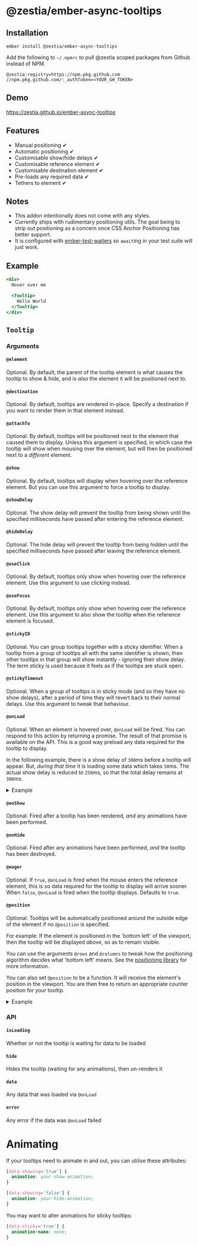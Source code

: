 # @zestia/ember-async-tooltips

<!-- [![Ember Observer][ember-observer-badge]][ember-observer-url] -->
<!-- [![GitHub Actions][github-actions-badge]][github-actions-url] -->

[npm-badge]: https://img.shields.io/npm/v/@zestia/ember-async-tooltips.svg
[npm-badge-url]: https://www.npmjs.com/package/@zestia/ember-async-tooltips
[github-actions-badge]: https://github.com/zestia/ember-async-tooltips/workflows/CI/badge.svg
[github-actions-url]: https://github.com/zestia/ember-async-tooltips/actions
[ember-observer-badge]: https://emberobserver.com/badges/-zestia-ember-async-tooltips.svg
[ember-observer-url]: https://emberobserver.com/addons/@zestia/ember-async-tooltips

## Installation

```
ember install @zestia/ember-async-tooltips
```

Add the following to `~/.npmrc` to pull @zestia scoped packages from Github instead of NPM.

```
@zestia:registry=https://npm.pkg.github.com
//npm.pkg.github.com/:_authToken=<YOUR_GH_TOKEN>
```

## Demo

https://zestia.github.io/ember-async-tooltips

## Features

- Manual positioning ✔︎
- Automatic positioning ✔︎
- Customisable show/hide delays ✔︎
- Customisable reference element ✔︎
- Customisable destination element ✔︎
- Pre-loads any required data ✔︎
- Tethers to element ✔︎

## Notes

- This addon intentionally does not come with any styles.
- Currently ships with rudimentary positioning utils. The goal being to strip out positioning as a concern once CSS Anchor Positioning has better support.
- It is configured with [ember-test-waiters](https://github.com/emberjs/ember-test-waiters) so `await`ing in your test suite will just work.

## Example

```handlebars
<div>
  Hover over me

  <Tooltip>
    Hello World
  </Tooltip>
</div>
```

## `Tooltip`

### Arguments

#### `@element`

Optional. By default, the parent of the tooltip element is what causes the tooltip to show & hide, and is _also_ the element it will be positioned next to.

#### `@destination`

Optional. By default, tooltips are rendered in-place. Specify a destination if you want to render them in that element instead.

#### `@attachTo`

Optional. By default, tooltips will be positioned next to the element that caused them to display. Unless this argument is specified, in which case the tooltip will show when mousing over the element, but will then be positioned next to a _different_ element.

#### `@show`

Optional. By default, tooltips will display when hovering over the reference element. But you can use this argument to force a tooltip to display.

#### `@showDelay`

Optional. The show delay will prevent the tooltip from being shown until the specified milliseconds have passed after entering the reference element.

#### `@hideDelay`

Optional. The hide delay will prevent the tooltip from being hidden until the specified milliseconds have passed after leaving the reference element.

#### `@useClick`

Optional. By default, tooltips only show when hovering over the reference element. Use this argument to use clicking instead.

#### `@useFocus`

Optional. By default, tooltips only show when hovering over the reference element. Use this argument to also show the tooltip when the reference element is focused.

#### `@stickyID`

Optional. You can group tooltips together with a sticky identifier. When a tooltip from a group of tooltips all with the same identifier is shown, then other tooltips in that group will show instantly - ignoring their show delay. The term sticky is used because it feels as if the tooltips are stuck open.

#### `@stickyTimeout`

Optional. When a group of tooltips is in sticky mode (and so they have no show delays), after a period of time they will revert back to their normal delays. Use this argument to tweak that behaviour.

#### `@onLoad`

Optional. When an element is hovered over, `@onLoad` will be fired. You can respond to this action by returning a promise. The result of that promise is available on the API. This is a good way preload any data required for the tooltip to display.

In the following example, there is a show delay of `300`ms before a tooltip will appear. But, _during that time_ it is loading some data which takes `50`ms. The actual show delay is reduced to `250`ms, so that the total delay remains at `300`ms.

<details>
  <summary>Example</summary>

```handlebars
{{! application.gjs }}
<LinkTo @route='user' @model={{123}}>
  Preview user
  <UserTooltip @id={{123}} />
</LinkTo>
```

```handlebars
{{! user-tooltip.gjs }}
<Tooltip @showDelay={{300}} @onLoad={{fn this.loadUser @id}} as |tooltip|>
  {{tooltip.data.user.name}}
</Tooltip>
```

</details>

#### `@onShow`

Optional. Fired after a tooltip has been rendered, _and_ any animations have been performed.

#### `@onHide`

Optional. Fired after any animations have been performed, _and_ the tooltip has been destroyed.

#### `@eager`

Optional. If `true`, `@onLoad` is fired when the mouse enters the reference element, this is so data required for the tooltip to display will arrive sooner. When `false`, `@onLoad` is fired when the tooltip displays. Defaults to `true`.

#### `@position`

Optional. Tooltips will be automatically positioned around the outside edge of the element if no `@position` is specified.

For example: If the element is positioned in the 'bottom left' of the viewport, then the tooltip will be displayed _above_, so as to remain visible.

You can use the arguments `@rows` and `@columns` to tweak how the positioning algorithm decides what 'bottom left' means. See the [positioning library](https://github.com/zestia/position-utils#zestiaposition-utils) for more information.

You can also set `@position` to be a function. It will receive the element's position in the viewport. You are then free to return an appropriate counter position for your tooltip.

<details>
  <summary>Example</summary>

```javascript
position(referencePosition) {
  switch(referencePosition) {
    case 'top right':
      return 'left top';
    // ...
  }
}
```

</details>

### API

#### `isLoading`

Whether or not the tooltip is waiting for data to be loaded

#### `hide`

Hides the tooltip (waiting for any animations), then un-renders it

#### `data`

Any data that was loaded via `@onLoad`

#### `error`

Any error if the data was `@onLoad` failed

# Animating

If your tooltips need to animate in and out, you can utilise these attributes:

```css
[data-showing='true'] {
  animation: your-show-animation;
}

[data-showing='false'] {
  animation: your-hide-animation;
}
```

You may want to alter animations for sticky tooltips:

```css
[data-sticky='true'] {
  animation-name: none;
}
```
